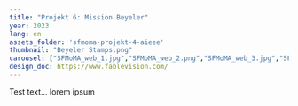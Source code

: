 ```yaml
---
title: "Projekt 6: Mission Beyeler"
year: 2023
lang: en
assets_folder: 'sfmoma-projekt-4-aieee'
thumbnail: "Beyeler Stamps.png"
carousel: ["SFMoMA_web_1.jpg","SFMoMA_web_2.png","SFMoMA_web_3.jpg","SFMoMA_web_4.png","SFMoMA_web_5.jpeg","SFMoma_web_6.jpeg","SFMoMA_web_7.jpg","SFMoMA_web_8.jpeg","SFMoMA_web_9.png"]
design_doc: https://www.fablevision.com/
---
```


Test text... lorem ipsum
